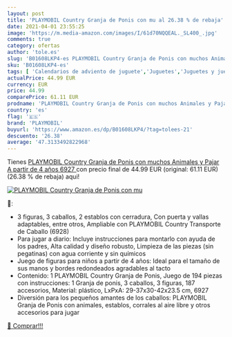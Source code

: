 ```yaml
---
layout: post
title: 'PLAYMOBIL Country Granja de Ponis con mu al 26.38 % de rebaja'
date: 2021-04-01 23:55:25
image: 'https://m.media-amazon.com/images/I/61d70NQQEAL._SL400_.jpg'
comments: true
category: ofertas
author: 'tole.es'
slug: 'B01608LKP4-es PLAYMOBIL Country Granja de Ponis con muchos Animales y...'
sku: 'B01608LKP4-es'
tags: [ 'Calendarios de adviento de juguete','Juguetes','Juguetes y juegos','playmobil', ]
actualPrice: 44.99 EUR
currency: EUR
price: 44.99
comparePrice: 61.11 EUR
prodname: 'PLAYMOBIL Country Granja de Ponis con muchos Animales y Pajar  A partir de 4 años  6927 '
country: 'es'
flag: '🇪🇸'
brand: 'PLAYMOBIL'
buyurl: 'https://www.amazon.es/dp/B01608LKP4/?tag=tolees-21'
descuento: '26.38'
average: '47.3133492822968'
---
```


Tienes [PLAYMOBIL Country Granja de Ponis con muchos Animales y Pajar  A partir de 4 años  6927 ](https://www.amazon.es/dp/B01608LKP4/?tag=tolees-21) con precio final de  44.99 EUR (original: 61.11 EUR) (26.38 %  de rebaja) aqui!

[![PLAYMOBIL Country Granja de Ponis con mu](https://m.media-amazon.com/images/I/61d70NQQEAL._SL400_.jpg)](https://www.amazon.es/dp/B01608LKP4/?tag=tolees-21)

🔎:

- 3 figuras, 3 caballos, 2 establos con cerradura, Con puerta y vallas adaptables, entre otros, Ampliable con PLAYMOBIL Country Transporte de Caballo (6928)
- Para jugar a diario: Incluye instrucciones para montarlo con ayuda de los padres, Alta calidad y diseño robusto, Limpieza de las piezas (sin pegatinas) con agua corriente y sin químicos
- Juego de figuras para niños a partir de 4 años: Ideal para el tamaño de sus manos y bordes redondeados agradables al tacto
- Contenido: 1 PLAYMOBIL Country Granja de Ponis, Juego de 194 piezas con instrucciones: 1 Granja de ponis, 3 caballos, 3 figuras, 187 accesorios, Material: plástico, LxPxA: 29-37x30-42x23.5 cm, 6927
- Diversión para los pequeños amantes de los caballos: PLAYMOBIL Granja de Ponis con animales, establos, corrales al aire libre y otros accesorios para jugar

[🛒 Comprar!!!](https://www.amazon.es/dp/B01608LKP4/?tag=tolees-21)
